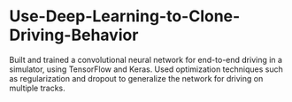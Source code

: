 # Use-Deep-Learning-to-Clone-Driving-Behavior
Built and trained a convolutional neural network for end-to-end driving in a simulator, using TensorFlow and Keras. Used optimization techniques such as regularization and dropout to generalize the network for driving on multiple tracks.
